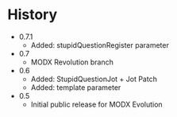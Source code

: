 History
================================================================================

- 0.7.1
    - Added: stupidQuestionRegister parameter
- 0.7
    - MODX Revolution branch
- 0.6
    - Added: StupidQuestionJot + Jot Patch
    - Added: template parameter
- 0.5
	- Initial public release for MODX Evolution
